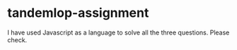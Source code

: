 # tandemlop-assignment

I have used Javascript as a language to solve all the three questions. Please check.
